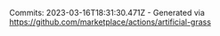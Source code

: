 Commits: 2023-03-16T18:31:30.471Z - Generated via https://github.com/marketplace/actions/artificial-grass
<br>
